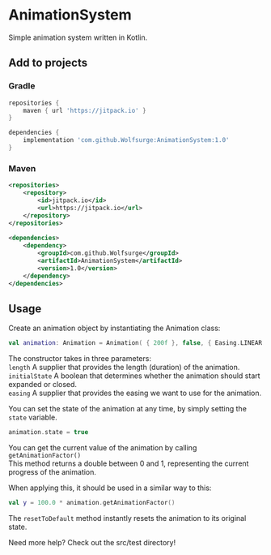 # AnimationSystem
Simple animation system written in Kotlin.

## Add to projects
### Gradle

```gradle
repositories {
    maven { url 'https://jitpack.io' }
}

dependencies {
    implementation 'com.github.Wolfsurge:AnimationSystem:1.0'
}
```

### Maven
```xml
<repositories>
    <repository>
        <id>jitpack.io</id>
        <url>https://jitpack.io</url>
    </repository>
</repositories>
  
<dependencies>
    <dependency>
        <groupId>com.github.Wolfsurge</groupId>
        <artifactId>AnimationSystem</artifactId>
        <version>1.0</version>
    </dependency>
</dependencies>
```

## Usage
Create an animation object by instantiating the Animation class:

```kotlin
val animation: Animation = Animation( { 200f }, false, { Easing.LINEAR } )
```

The constructor takes in three parameters:<br>
`length` A supplier that provides the length (duration) of the animation.<br>
`initialState` A boolean that determines whether the animation should start expanded or closed.<br>
`easing` A supplier that provides the easing we want to use for the animation.

You can set the state of the animation at any time, by simply setting the `state` variable.<br>
```kotlin
animation.state = true
```

You can get the current value of the animation by calling `getAnimationFactor()`<br>
This method returns a double between 0 and 1, representing the current progress of the animation.

When applying this, it should be used in a similar way to this:
```kotlin
val y = 100.0 * animation.getAnimationFactor()
```

The `resetToDefault` method instantly resets the animation to its original state.

Need more help? Check out the src/test directory!


